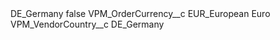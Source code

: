 <?xml version="1.0" encoding="UTF-8"?>
<CustomMetadata xmlns="http://soap.sforce.com/2006/04/metadata" xmlns:xsi="http://www.w3.org/2001/XMLSchema-instance" xmlns:xsd="http://www.w3.org/2001/XMLSchema">
    <label>DE_Germany</label>
    <protected>false</protected>
    <values>
        <field>VPM_OrderCurrency__c</field>
        <value xsi:type="xsd:string">EUR_European Euro</value>
    </values>
    <values>
        <field>VPM_VendorCountry__c</field>
        <value xsi:type="xsd:string">DE_Germany</value>
    </values>
</CustomMetadata>
